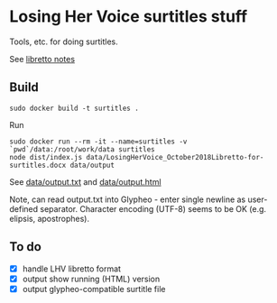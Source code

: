 # Losing Her Voice surtitles stuff

Tools, etc. for doing surtitles.

See [libretto notes](../docs/libretto.md)

## Build

```
sudo docker build -t surtitles .
```

Run
```
sudo docker run --rm -it --name=surtitles -v `pwd`/data:/root/work/data surtitles
node dist/index.js data/LosingHerVoice_October2018Libretto-for-surtitles.docx data/output
```

See [data/output.txt](data/output.txt) and [data/output.html](data/output.html)

Note, can read output.txt into Glypheo - enter single newline as user-defined separator. 
Character encoding (UTF-8) seems to be OK (e.g. elipsis, apostrophes).

## To do

- [x] handle LHV libretto format
- [x] output show running (HTML) version
- [x] output glypheo-compatible surtitle file
